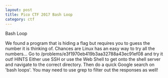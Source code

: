 ```yaml
---
layout: post
title: Pico CTF 2017 Bash Loop
category: ctf
---
```


Bash Loop

We found a program that is hiding a flag but requires you to guess the number it is thinking of. Chances are Linux has an easy way to try all the numbers... Go to /problems/e3f1970eb419b3aa32788a43ec91ef08 and try it out!
HINTS
Either use SSH or use the Web Shell to get onto the shell server and navigate to the correct directory. Then do a quick Google search on 'bash loops'. You may need to use grep to filter out the responses as well!
